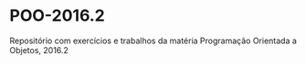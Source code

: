 # POO-2016.2

Repositório com exercícios e trabalhos da matéria Programação Orientada a Objetos, 2016.2
